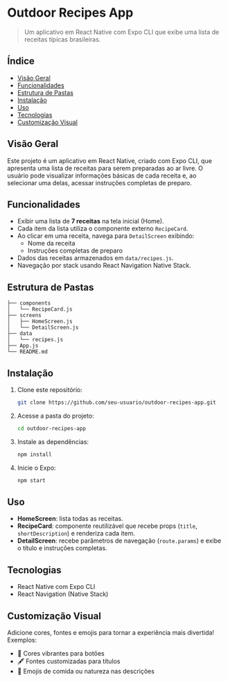 # Outdoor Recipes App

> Um aplicativo em React Native com Expo CLI que exibe uma lista de receitas típicas brasileiras.

## Índice
- [Visão Geral](#vis%C3%A3o-geral)
- [Funcionalidades](#funcionalidades)
- [Estrutura de Pastas](#estrutura-de-pastas)
- [Instalação](#instala%C3%A7%C3%A3o)
- [Uso](#uso)
- [Tecnologias](#tecnologias)
- [Customização Visual](#customiza%C3%A7%C3%A3o-visual)

## Visão Geral
Este projeto é um aplicativo em React Native, criado com Expo CLI, que apresenta uma lista de receitas para serem preparadas ao ar livre. O usuário pode visualizar informações básicas de cada receita e, ao selecionar uma delas, acessar instruções completas de preparo.

## Funcionalidades
- Exibir uma lista de **7 receitas** na tela inicial (Home).
- Cada item da lista utiliza o componente externo `RecipeCard`.
- Ao clicar em uma receita, navega para `DetailScreen` exibindo:
  - Nome da receita
  - Instruções completas de preparo
- Dados das receitas armazenados em `data/recipes.js`.
- Navegação por stack usando React Navigation Native Stack.

## Estrutura de Pastas
```
├── components
│   └── RecipeCard.js
├── screens
│   ├── HomeScreen.js
│   └── DetailScreen.js
├── data
│   └── recipes.js
├── App.js
└── README.md
```

## Instalação
1. Clone este repositório:
   ```bash
   git clone https://github.com/seu-usuario/outdoor-recipes-app.git
   ```
2. Acesse a pasta do projeto:
   ```bash
   cd outdoor-recipes-app
   ```
3. Instale as dependências:
   ```bash
   npm install
   ```
4. Inicie o Expo:
   ```bash
   npm start
   ```

## Uso
- **HomeScreen**: lista todas as receitas.
- **RecipeCard**: componente reutilizável que recebe props (`title`, `shortDescription`) e renderiza cada item.
- **DetailScreen**: recebe parâmetros de navegação (`route.params`) e exibe o título e instruções completas.

## Tecnologias
- React Native com Expo CLI
- React Navigation (Native Stack)

## Customização Visual
Adicione cores, fontes e emojis para tornar a experiência mais divertida! Exemplos:
- 🎨 Cores vibrantes para botões
- 🖋️ Fontes customizadas para títulos
- 🌿 Emojis de comida ou natureza nas descrições
